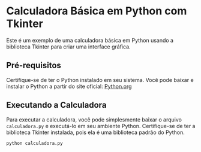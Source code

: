 # Calculadora Básica em Python com Tkinter

Este é um exemplo de uma calculadora básica em Python usando a biblioteca Tkinter para criar uma interface gráfica.

## Pré-requisitos

Certifique-se de ter o Python instalado em seu sistema. Você pode baixar e instalar o Python a partir do site oficial: [Python.org](https://www.python.org/)

## Executando a Calculadora

Para executar a calculadora, você pode simplesmente baixar o arquivo `calculadora.py` e executá-lo em seu ambiente Python. Certifique-se de ter a biblioteca Tkinter instalada, pois ela é uma biblioteca padrão do Python.

```bash
python calculadora.py
